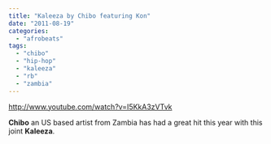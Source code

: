 ```yaml
---
title: "Kaleeza by Chibo featuring Kon"
date: "2011-08-19"
categories: 
  - "afrobeats"
tags: 
  - "chibo"
  - "hip-hop"
  - "kaleeza"
  - "rb"
  - "zambia"
---
```


http://www.youtube.com/watch?v=I5KkA3zVTvk

**Chibo** an US based artist from Zambia has had a great hit this year with this joint **Kaleeza**.
